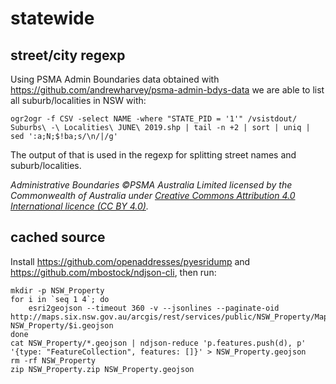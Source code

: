 # statewide
## street/city regexp

Using PSMA Admin Boundaries data obtained with https://github.com/andrewharvey/psma-admin-bdys-data we are able to list all suburb/localities in NSW with:

    ogr2ogr -f CSV -select NAME -where "STATE_PID = '1'" /vsistdout/ Suburbs\ -\ Localities\ JUNE\ 2019.shp | tail -n +2 | sort | uniq | sed ':a;N;$!ba;s/\n/|/g'

The output of that is used in the regexp for splitting street names and suburb/localities.

_Administrative Boundaries ©PSMA Australia Limited licensed by the Commonwealth of Australia under [Creative Commons Attribution 4.0 International licence (CC BY 4.0)](https://creativecommons.org/licenses/by/4.0/)._

## cached source

Install https://github.com/openaddresses/pyesridump and https://github.com/mbostock/ndjson-cli, then run:

    mkdir -p NSW_Property
    for i in `seq 1 4`; do
        esri2geojson --timeout 360 -v --jsonlines --paginate-oid http://maps.six.nsw.gov.au/arcgis/rest/services/public/NSW_Property/MapServer/$i NSW_Property/$i.geojson
    done
    cat NSW_Property/*.geojson | ndjson-reduce 'p.features.push(d), p' '{type: "FeatureCollection", features: []}' > NSW_Property.geojson
    rm -rf NSW_Property
    zip NSW_Property.zip NSW_Property.geojson
